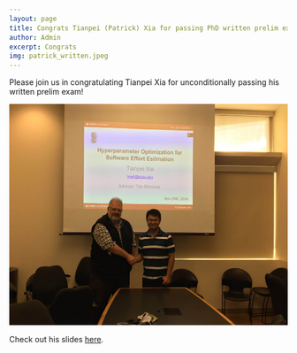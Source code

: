 ```yaml
---
layout: page
title: Congrats Tianpei (Patrick) Xia for passing PhD written prelim exam!
author: Admin
excerpt: Congrats
img: patrick_written.jpeg
---
```

Please join us in congratulating Tianpei Xia for unconditionally passing his written prelim exam!

<img src="/img/patrick_written.jpeg" alt="patrick written exam" height="400">

Check out his slides [here](https://docs.google.com/presentation/d/19o9JzxxWrlQCBhH45FzpTUtEXbNPQipDT0O0en3SmWM/edit?usp=sharing).
